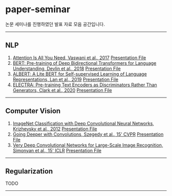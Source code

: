 # paper-seminar
논문 세미나를 진행하였던 발표 자료 모음 공간입니다.
***
## NLP
1. [Attention Is All You Need, Vaswani et al., 2017](https://arxiv.org/pdf/1706.03762.pdf) [Presentation File](/NLP/210510_Transformer.pdf)
2. [BERT: Pre-training of Deep Bidirectional Transformers for Language Understanding, Devlin et al., 2018](https://arxiv.org/pdf/1810.04805.pdf) [Presentation File](/NLP/210621_BERT.pdf)
3. [ALBERT: A Lite BERT for Self-supervised Learning of Language Representations, Lan et al., 2019](https://arxiv.org/pdf/1909.11942.pdf) [Presentation File](/NLP/220125_ALBERT.pdf)
4. [ELECTRA: Pre-training Text Encoders as Discriminators Rather Than Generators, Clark et al., 2020](https://arxiv.org/pdf/2003.10555.pdf) [Presentation File](/NLP/220221_ELECTRA.pdf.pdf)
***
## Computer Vision
1. [ImageNet Classification with Deep Convolutional Neural Networks, Krizhevsky et al., 2012](https://proceedings.neurips.cc/paper/4824-imagenet-classification-with-deep-convolutional-neural-networks.pdf) [Presentation File](/Vision/220705_AlexNet.pdf)
2. [Going Deeper with Convolutions, Szegedy et al., 15' CVPR](https://arxiv.org/pdf/1409.4842.pdf) [Presentation File](/Vision/220719_GoogLeNet.pdf)
3. [Very Deep Convolutional Networks for Large-Scale Image Recognition, Simonyan et al., 15' ICLR](https://arxiv.org/pdf/1409.1556.pdf) [Presentation File](/Vision/220802_VGGNet.pdf)
***
## Regularization
TODO
***
